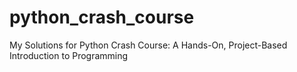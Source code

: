 # python_crash_course
My Solutions for Python Crash Course: A Hands-On, Project-Based Introduction to Programming
